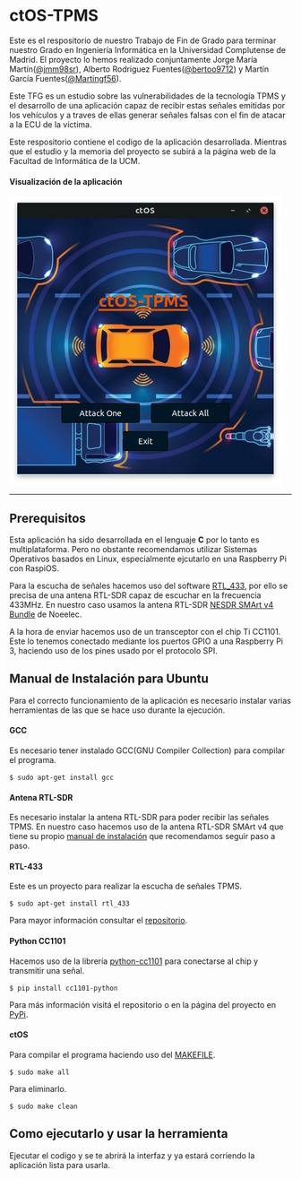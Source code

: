 # ctOS-TPMS
Este es el respositorio de nuestro Trabajo de Fin de Grado para terminar nuestro Grado en Ingeniería Informática en la Universidad Complutense de Madrid. El proyecto lo hemos realizado conjuntamente Jorge María Martín([@jmm98sr](https://github.com/jmm98sr)), Alberto Rodriguez Fuentes([@bertoo9712](https://github.com/bertoo9712)) y Martín García Fuentes([@Martingf56](https://github.com/Martingf56)).

Este TFG es un estudio sobre las vulnerabilidades de la tecnología TPMS y el desarrollo de una aplicación capaz de recibir estas señales emitidas por los vehículos y a traves de ellas generar señales falsas con el fin de atacar a la ECU de la víctima. 

Este respositorio contiene el codigo de la aplicación desarrollada. Mientras que el estudio y la memoria del proyecto se subirá a la página web de la Facultad de Informática de la UCM.

####  Visualización de la aplicación

![Pantalla principal CtOs](/img/CapturaPantallaPrincipalInterfazCtOs.png "Pantalla de inicio interfaz de CtOS")

___

## Prerequisitos
Esta aplicación ha sido desarrollada en el lenguaje **C** por lo tanto es multiplataforma. Pero no obstante recomendamos utilizar Sistemas Operativos basados en Linux, especialmente ejcutarlo en una Raspberry Pi con RaspiOS.

Para la escucha de señales hacemos uso del software [RTL_433](https://github.com/merbanan/rtl_433), por ello se precisa de una antena RTL-SDR capaz de escuchar en la frecuencia 433MHz. En nuestro caso usamos la antena RTL-SDR [NESDR SMArt v4 Bundle](https://www.nooelec.com/store/sdr/sdr-receivers/nesdr-smart.html) de Noeelec.

A la hora de enviar hacemos uso de un transceptor con el chip Ti CC1101. Este lo tenemos conectado mediante los puertos GPIO a una Raspberry Pi 3, haciendo uso de los pines usado por el protocolo SPI.

## Manual de Instalación para Ubuntu
Para el correcto funcionamiento de la aplicación es necesario instalar varias herramientas de las que se hace uso durante la ejecución.

#### GCC 
Es necesario tener instalado GCC(GNU Compiler Collection) para compilar el programa.

    $ sudo apt-get install gcc

#### Antena RTL-SDR
Es necesario instalar la antena RTL-SDR para poder recibir las señales TPMS. En nuestro caso hacemos uso de la antena RTL-SDR SMArt v4 que tiene su propio [manual de instalación](https://www.nooelec.com/store/downloads/dl/file/id/72/product/294/nesdr_installation_manual_for_ubuntu.pdf) que recomendamos seguir paso a paso.

#### RTL-433
Este es un proyecto para realizar la escucha de señales TPMS. 

    $ sudo apt-get install rtl_433 

Para mayor información consultar el [repositorio](https://github.com/merbanan/rtl_433).

#### Python CC1101
Hacemos uso de la librería [python-cc1101](https://github.com/fphammerle/python-cc1101) para conectarse al chip y transmitir una señal.

    $ pip install cc1101-python
    
Para más información visitá el repositorio o en la página del proyecto en [PyPi](https://pypi.org/project/cc1101-python/).

#### ctOS
Para compilar el programa haciendo uso del [MAKEFILE](/MAKEFILE).
    
    $ sudo make all 
    
Para eliminarlo.

    $ sudo make clean

## Como ejecutarlo y usar la herramienta
Ejecutar el codigo y se te abrirá la interfaz y ya estará corriendo la aplicación lista para usarla.

